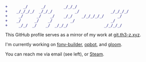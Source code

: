 ```diff
+       _/      _/        _/_/_/                          
+    _/_/_/_/  _/_/_/          _/              _/_/_/_/   
+     _/      _/    _/    _/_/    _/_/_/_/_/      _/      
+    _/      _/    _/        _/                _/         
+     _/_/  _/    _/  _/_/_/                _/_/_/_/      
```

This GitHub profile serves as a mirror of my work at [git.th3-z.xyz](https://git.th3-z.xyz).

I'm currently working on [fonv-builder](https://github.com/th3-z/fonv-builder), [opbot](https://github.com/th3-z/opbot), and [gloom](https://github.com/th3-z/gloom). 

You can reach me via email (see left), or [Steam](https://steamcommunity.com/id/th3-z/).
